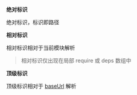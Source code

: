 __绝对标识__

绝对标识，标识即路径

__相对标识__

相对标识相对于当前模块解析

> 相对标识仅出现在局部 require 或 deps 数组中

__顶级标识__

顶级标识相对于 [baseUrl](./config/baseUrl.md) 解析
